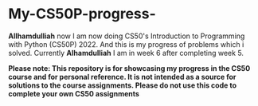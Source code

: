 # My-CS50P-progress-
**Allhamdulliah** now I am now doing CS50's Introduction to Programming with Python (CS50P) 2022. And this is my progress of problems which i solved.
Currently **Alhamdulliah** I am in week 6 after completing week 5.

**Please note: This repository is for showcasing my progress in the CS50 course and for personal reference. It is not intended as a source for solutions to the course assignments. Please do not use this code to complete your own CS50 assignments**
